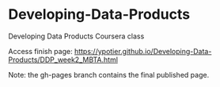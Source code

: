 # Developing-Data-Products
Developing Data Products Coursera class

Access finish page: https://ypotier.github.io/Developing-Data-Products/DDP_week2_MBTA.html 

Note: the gh-pages branch contains the final published page.
